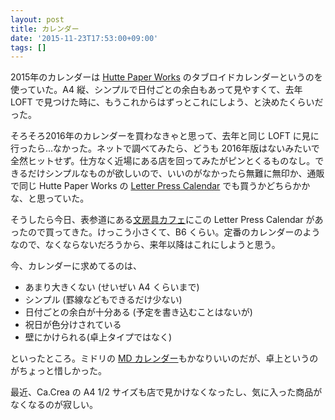 ```yaml
---
layout: post
title: カレンダー
date: '2015-11-23T17:53:00+09:00'
tags: []
---
```

2015年のカレンダーは [Hutte Paper Works](http://www.propeller-studio.net/hutte-paper-works.html) のタブロイドカレンダーというのを使っていた。A4 縦、シンプルで日付ごとの余白もあって見やすくて、去年 LOFT で見つけた時に、もうこれからはずっとこれにしよう、と決めたくらいだった。

そろそろ2016年のカレンダーを買わなきゃと思って、去年と同じ LOFT に見に行ったら...なかった。ネットで調べてみたら、どうも 2016年版はないみたいで全然ヒットせず。仕方なく近場にある店を回ってみたがピンとくるものなし。できるだけシンプルなものが欲しいので、いいのがなかったら無難に無印か、通販で同じ Hutte Paper Works の [Letter Press Calendar](http://propeller-studio.net/blog/?p=195) でも買うかどちらかかな、と思っていた。

そうしたら今日、表参道にある[文房具カフェ]()にこの Letter Press Calendar があったので買ってきた。けっこう小さくて、B6 くらい。定番のカレンダーのようなので、なくならないだろうから、来年以降はこれにしようと思う。

今、カレンダーに求めてるのは、

- あまり大きくない (せいぜい A4 くらいまで)
- シンプル (罫線などもできるだけ少ない)
- 日付ごとの余白が十分ある (予定を書き込むことはないが)
- 祝日が色分けされている
- 壁にかけられる(卓上タイプではなく)

といったところ。ミドリの [MD カレンダー](http://www.midori-japan.co.jp/catalog/product/4902805300506)もかなりいいのだが、卓上というのがちょっと惜しかった。

最近、Ca.Crea の A4 1/2 サイズも店で見かけなくなったし、気に入った商品がなくなるのが寂しい。

